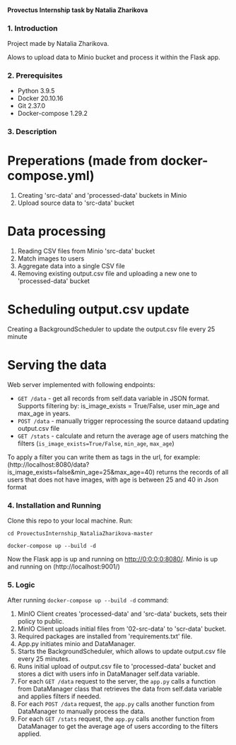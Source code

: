 #### Provectus Internship task by Natalia Zharikova

<a name="intro"></a>
### 1. Introduction
Project made by Natalia Zharikova.

Alows to upload data to Minio bucket and process it within the Flask app.

<a name="prereq"></a>
### 2. Prerequisites
- Python 3.9.5
- Docker 20.10.16 
- Git  2.37.0
- Docker-compose 1.29.2

<a name="desc"></a>
### 3. Description

# Preperations (made from docker-compose.yml)
1. Creating 'src-data' and 'processed-data' buckets in Minio
2. Upload source data to 'src-data' bucket 

# Data processing 

1. Reading CSV files from Minio 'src-data' bucket
2. Match images to users 
3. Aggregate data into a single CSV file
4. Removing existing output.csv file and uploading a new one to 'processed-data' bucket 

# Scheduling output.csv update 
Creating a BackgroundScheduler to update the output.csv file every 25 minute

# Serving the data
Web server implemented with following endpoints:

* `GET /data` - get all records from self.data variable in JSON format. Supports filtering by: is_image_exists = True/False, user min_age and max_age in years.
* `POST /data` - manually trigger reprocessing the source dataand updating output.csv file
* `GET /stats` - calculate and return the average age of users matching the filters (`is_image_exists=True/False`, `min_age`, `max_age`)

To apply a filter you can write them as tags in the url, for example: (http://localhost:8080/data?is_image_exists=false&min_age=25&max_age=40)
returns the records of all users that does not have images, with age is between 25 and 40 in Json format


<a name="install"></a>
### 4. Installation and Running
Clone this repo to your local machine. Run:
```
cd ProvectusInternship_NataliaZharikova-master
```
```
docker-compose up --build -d
```

Now the Flask app is up and running on [http://0:0:0:0:8080/](http://localhost:8080/).
Minio is up and running on (http://localhost:9001/)

<a name="logic"></a>
### 5. Logic

After running `docker-compose up --build -d` command:

1. MinIO Client creates 'processed-data' and 'src-data' buckets, sets their policy to public.
2. MinIO Client uploads initial files from '02-src-data' to 'scr-data' bucket.
3. Required packages are installed from 'requirements.txt' file.
4. App.py initiates minio and DataManager.
5. Starts the BackgroundScheduler, which allows to update output.csv file every 25 minutes.
6. Runs initial upload of output.csv file to 'processed-data' bucket and stores a dict with users info in DataManager self.data variable.
7. For each `GET /data` request to the server, the `app.py` calls a function from DataManager class that retrieves the data from self.data variable and applies filters if needed.  
8. For each `POST /data` request, the `app.py` calls another function from DataManager to manually process the data.
9. For each `GET /stats` request, the `app.py` calls another function from DataManager to get the average age of users according to the filters applied.


